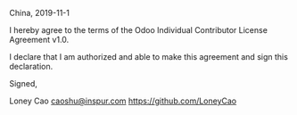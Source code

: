 China, 2019-11-1

I hereby agree to the terms of the Odoo Individual Contributor License
Agreement v1.0.

I declare that I am authorized and able to make this agreement and sign this
declaration.

Signed,

Loney Cao caoshu@inspur.com https://github.com/LoneyCao
